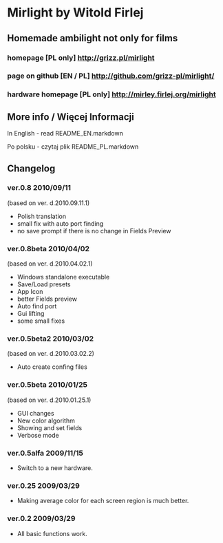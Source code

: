 Mirlight by Witold Firlej
=========================

## Homemade ambilight not only for films
### homepage  [PL only] <http://grizz.pl/mirlight>
### page on github [EN / PL] <http://github.com/grizz-pl/mirlight/>
### hardware homepage [PL only] <http://mirley.firlej.org/mirlight>

More info / Więcej Informacji
-----------------------------

In English - read README_EN.markdown

Po polsku - czytaj plik README_PL.markdown

Changelog
---------
### ver.0.8 2010/09/11
(based on ver. d.2010.09.11.1)

* Polish translation
* small fix with auto port finding
* no save prompt if there is no change in Fields Preview

### ver.0.8beta 2010/04/02
(based on ver. d.2010.04.02.1)

*  Windows standalone executable
*  Save/Load presets  
*  App Icon
*  better Fields preview
*  Auto find port
*  Gui lifting
*  some small fixes

### ver.0.5beta2 2010/03/02
(based on ver. d.2010.03.02.2)

*  Auto create confing files

### ver.0.5beta 2010/01/25
(based on  ver. d.2010.01.25.1)

*  GUI changes
*  New color algorithm
*  Showing and set fields
*  Verbose mode


### ver.0.5alfa 2009/11/15

*  Switch to a new hardware.

### ver.0.25 2009/03/29

*  Making average color for each screen region is much better.

### ver.0.2 2009/03/29

*  All basic functions work.
